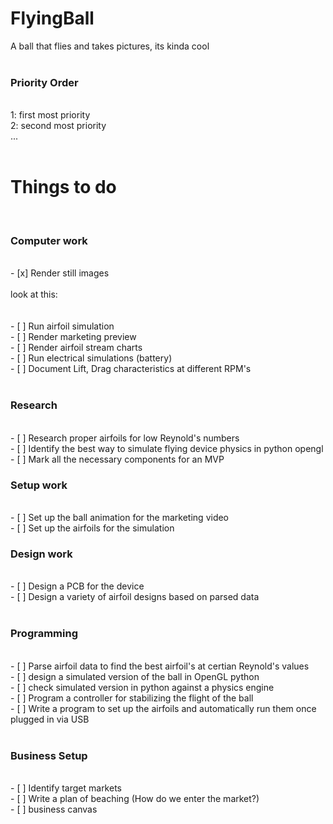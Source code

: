 # FlyingBall
A ball that flies and takes pictures, its kinda cool<br/>
<br/>
<h3>Priority Order</h3><br/>
1: first most priority <br/>
2: second most priority<br/>
...<br/>
<br/>
<h1>Things to do</h1>
<br/>
<h3>Computer work</h3><br/>
- [x] Render still images<br/>
<br/>
look at this:<br/>
<br/>

<br/>
- [ ] Run airfoil simulation <br/>
- [ ] Render marketing preview<br/>
- [ ] Render airfoil stream charts<br/>
- [ ] Run electrical simulations (battery)<br/>
- [ ] Document Lift, Drag characteristics at different RPM's<br/>
<br/>
<h3>Research</h3><br/>
- [ ] Research proper airfoils for low Reynold's numbers<br/>
- [ ] Identify the best way to simulate flying device physics in python opengl<br/>
- [ ] Mark all the necessary components for an MVP<br/>
<h3>Setup work</h3><br/>
- [ ] Set up the ball animation for the marketing video<br/>
- [ ] Set up the airfoils for the simulation
<br/>
<h3>Design work</h3><br/>
- [ ] Design a PCB for the device<br/>
- [ ] Design a variety of airfoil designs based on parsed data<br/>
<br/>
<h3>Programming</h3><br/>
- [ ] Parse airfoil data to find the best airfoil's at certian Reynold's values<br/>
- [ ] design a simulated version of the ball in OpenGL python<br/>
- [ ] check simulated version in python against a physics engine<br/>
- [ ] Program a controller for stabilizing the flight of the ball<br/>
- [ ] Write a program to set up the airfoils and automatically run them once plugged in via USB<br/>
<br/>
<h3>Business Setup</h3><br/>
- [ ] Identify target markets<br/>
- [ ] Write a plan of beaching (How do we enter the market?)<br/>
- [ ] business canvas<br/>
<br/>
